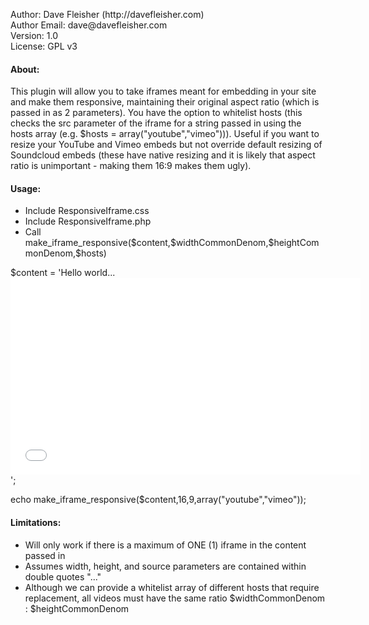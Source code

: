 <p>Author: Dave Fleisher (http://davefleisher.com)<br/>
Author Email: dave@davefleisher.com<br/>
Version: 1.0<br/>
License: GPL v3</p>

<h4>About:</h4>
<p>This plugin will allow you to take iframes meant for embedding in your site and make them responsive, maintaining their original aspect ratio (which is passed in as 2 parameters). You have the option to whitelist hosts (this checks the src parameter of the iframe for a string passed in using the hosts array (e.g. $hosts = array("youtube","vimeo"))). Useful if you want to resize your YouTube and Vimeo embeds but not override default resizing of Soundcloud embeds (these have native resizing and it is likely that aspect ratio is unimportant - making them 16:9 makes them ugly).</p>

<h4>Usage:</h4>
<ul>
<li>Include ResponsiveIframe.css <link rel="stylesheet" type="text/css" href="/path/to/ResponsiveIframe.css"/></li>
<li>Include ResponsiveIframe.php <?php require_once('path/to/ResponsiveIframe.php'); ?></li>
<li>Call make_iframe_responsive($content,$widthCommonDenom,$heightCommonDenom,$hosts)</li>
</ul>

<p>$content = 'Hello world...<iframe width="560" height="315" src="//www.youtube.com/embed/jofNR_WkoCE" frameborder="0" allowfullscreen></iframe>';</p>
<p>echo make_iframe_responsive($content,16,9,array("youtube","vimeo"));</p>

<h4>Limitations:</h4>
<ul>
<li>Will only work if there is a maximum of ONE (1) iframe in the content passed in</li>
<li>Assumes width, height, and source parameters are contained within double quotes "..."</li>
<li>Although we can provide a whitelist array of different hosts that require replacement, all videos must have the same ratio $widthCommonDenom : $heightCommonDenom</li>
</ul>